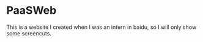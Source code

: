 # PaaSWeb
This is a website I created when I was an intern in baidu, so I will only show some screencuts.
